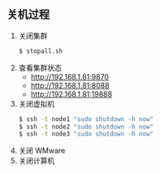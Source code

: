
## 关机过程

1. 关闭集群
    ```bash
    $ stopall.sh
    ```
2. 查看集群状态
    - http://192.168.1.81:9870
    - http://192.168.1.81:8088
    - http://192.168.1.81:19888
3. 关闭虚拟机
    ```bash
    $ ssh -t node1 "sudo shutdown -h now"
    $ ssh -t node2 "sudo shutdown -h now"
    $ ssh -t node3 "sudo shutdown -h now"
    ```
4. 关闭 WMware
5. 关闭计算机
